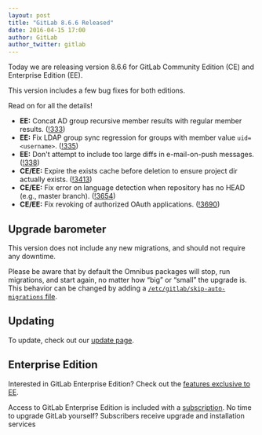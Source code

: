 ```yaml
---
layout: post
title: "GitLab 8.6.6 Released"
date: 2016-04-15 17:00
author: GitLab
author_twitter: gitlab
---
```


Today we are releasing version 8.6.6 for GitLab Community Edition (CE) and
Enterprise Edition (EE).

This version includes a few bug fixes for both editions.

Read on for all the details!

<!-- more -->

- **EE:** Concat AD group recursive member results with regular member results. ([!333])
- **EE:** Fix LDAP group sync regression for groups with member value `uid=<username>`. ([!335])
- **EE:** Don't attempt to include too large diffs in e-mail-on-push messages. ([!338])
- **CE/EE:** Expire the exists cache before deletion to ensure project dir actually exists. ([!3413])
- **CE/EE:** Fix error on language detection when repository has no HEAD (e.g., master branch). ([!3654])
- **CE/EE:** Fix revoking of authorized OAuth applications. ([!3690])

[!333]: https://gitlab.com/gitlab-org/gitlab-ee/merge_requests/333
[!335]: https://gitlab.com/gitlab-org/gitlab-ee/merge_requests/335
[!338]: https://gitlab.com/gitlab-org/gitlab-ee/merge_requests/338

[!3413]: https://gitlab.com/gitlab-org/gitlab-ce/merge_requests/3413
[!3654]: https://gitlab.com/gitlab-org/gitlab-ce/merge_requests/3654
[!3690]: https://gitlab.com/gitlab-org/gitlab-ce/merge_requests/3690

## Upgrade barometer

This version does not include any new migrations, and should not require any
downtime.

Please be aware that by default the Omnibus packages will stop, run migrations,
and start again, no matter how “big” or “small” the upgrade is. This behavior
can be changed by adding a [`/etc/gitlab/skip-auto-migrations`
file](http://doc.gitlab.com/omnibus/update/README.html).

## Updating

To update, check out our [update page](https://about.gitlab.com/update).

## Enterprise Edition

Interested in GitLab Enterprise Edition? Check out the [features exclusive to
EE](https://about.gitlab.com/features/#enterprise).

Access to GitLab Enterprise Edition is included with a [subscription](https://about.gitlab.com/pricing/).
No time to upgrade GitLab yourself? Subscribers receive upgrade and installation
services
